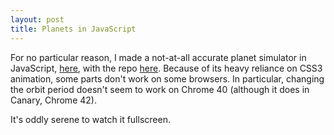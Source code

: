 ```yaml
---
layout: post
title: Planets in JavaScript
---
```


For no particular reason, I made a not-at-all accurate planet simulator in JavaScript, [here](http://mahler.ca/stuff/planets.html), with the repo [here](https://github.com/ryantmer/JSPlanets). Because of its heavy reliance on CSS3 animation, some parts don't work on some browsers. In particular, changing the orbit period doesn't seem to work on Chrome 40 (although it does in Canary, Chrome 42).

It's oddly serene to watch it fullscreen.